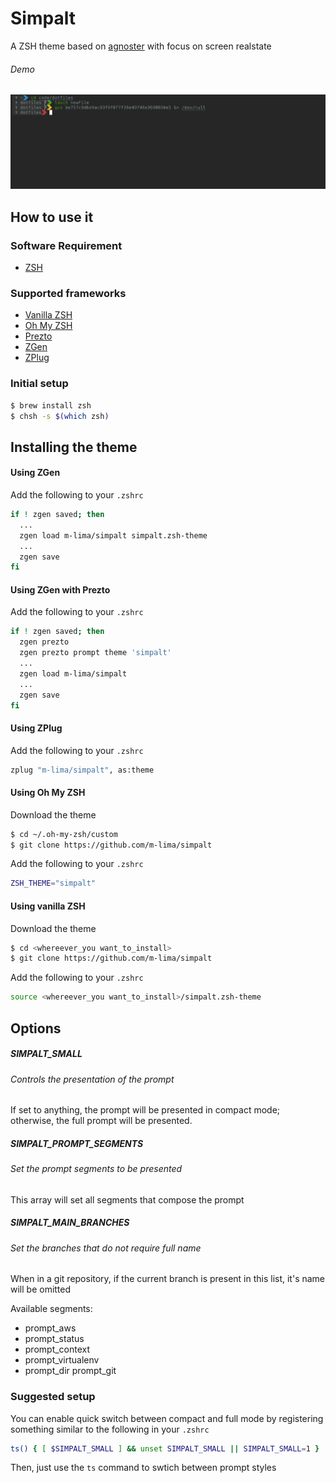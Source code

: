 Simpalt
=====================

A ZSH theme based on [agnoster](https://github.com/agnoster/agnoster-zsh-theme) with focus on screen realstate

###### Demo
[![Demo](img/simple.png)](https://asciinema.org/a/gYRKD3Hdv9dvcZ6JiCyWlvhkM)

How to use it
---------------------

### Software Requirement
* [ZSH](https://www.zsh.org/)

### Supported frameworks
* [Vanilla ZSH](https://www.zsh.org/)
* [Oh My ZSH](https://github.com/robbyrussell/oh-my-zsh)
* [Prezto](https://github.com/sorin-ionescu/prezto)
* [ZGen](https://github.com/sorin-ionescu/prezto)
* [ZPlug](https://github.com/sorin-ionescu/prezto)

### Initial setup
```bash
$ brew install zsh
$ chsh -s $(which zsh)
```

Installing the theme
---------------------

#### Using ZGen
Add the following to your `.zshrc`
```bash
if ! zgen saved; then
  ...
  zgen load m-lima/simpalt simpalt.zsh-theme
  ...
  zgen save
fi
```

#### Using ZGen with Prezto
Add the following to your `.zshrc`
```bash
if ! zgen saved; then
  zgen prezto
  zgen prezto prompt theme 'simpalt'
  ...
  zgen load m-lima/simpalt
  ...
  zgen save
fi
```

#### Using ZPlug
Add the following to your `.zshrc`
```bash
zplug "m-lima/simpalt", as:theme
```

#### Using Oh My ZSH
Download the theme
```bash
$ cd ~/.oh-my-zsh/custom
$ git clone https://github.com/m-lima/simpalt
```
Add the following to your `.zshrc`
```bash
ZSH_THEME="simpalt"
```

#### Using vanilla ZSH
Download the theme
```bash
$ cd <whereever_you want_to_install>
$ git clone https://github.com/m-lima/simpalt
```
Add the following to your `.zshrc`
```bash
source <whereever_you want_to_install>/simpalt.zsh-theme
```

Options
---------------------

##### SIMPALT_SMALL
###### Controls the presentation of the prompt
If set to anything, the prompt will be presented in compact mode; otherwise, the full prompt will be presented.

##### SIMPALT_PROMPT_SEGMENTS
###### Set the prompt segments to be presented
This array will set all segments that compose the prompt

##### SIMPALT_MAIN_BRANCHES
###### Set the branches that do not require full name
When in a git repository, if the current branch is present in this list, it's name will be omitted

Available segments:
* prompt_aws
* prompt_status
* prompt_context
* prompt_virtualenv
* prompt_dir prompt_git

### Suggested setup
You can enable quick switch between compact and full mode by registering something similar to the following in your `.zshrc`
```bash
ts() { [ $SIMPALT_SMALL ] && unset SIMPALT_SMALL || SIMPALT_SMALL=1 }
```
Then, just use the `ts` command to swtich between prompt styles

